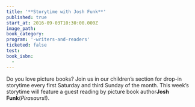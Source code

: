 ```yaml
---
title: '**Storytime with Josh Funk**'
published: true
start_at: 2016-09-03T10:30:00.000Z
image_path:
book_category:
program: '-writers-and-readers'
ticketed: false
test:
book_isbn:
  -
---
```



Do you love picture books? Join us in our children’s section for drop-in storytime every first Saturday and third Sunday of the month. This week’s storytime will feature a guest reading by picture book author**Josh Funk**(*Pirasaurs*!).